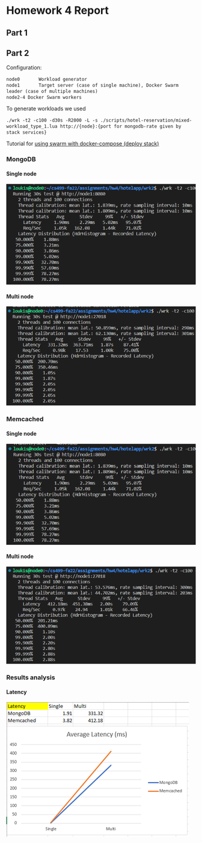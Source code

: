 # Homework 4 Report

## Part 1

## Part 2

Configuration:
```
node0		Workload generator
node1		Target server (case of single machine), Docker Swarm leader (case of multiple machines)
node2-4	Docker Swarm workers
```

To generate workloads we used
```
./wrk -t2 -c100 -d30s -R2000 -L -s ./scripts/hotel-reservation/mixed-workload_type_1.lua http://{node}:{port for mongodb-rate given by stack services}
```

Tutorial for [using swarm with docker-compose (deploy stack)](https://docs.docker.com/engine/swarm/stack-deploy/)

### MongoDB

#### Single node
![alt text](https://github.com/cseas002/cs499-fa22/blob/main/assignments/hw4/answers/results/mongodb_single.png "MongoDB single node")

#### Multi node
![alt text](https://github.com/cseas002/cs499-fa22/blob/main/assignments/hw4/answers/results/mongodb_multi.png "MongoDB multi node") 

### Memcached

#### Single node
![alt text](https://github.com/cseas002/cs499-fa22/blob/main/assignments/hw4/answers/results/memcached_single.png "Memcached single node")

#### Multi node
![alt text](https://github.com/cseas002/cs499-fa22/blob/main/assignments/hw4/answers/results/memcached_multi.png "Memcached multi node") 

### Results analysis

#### Latency
![alt text](https://github.com/cseas002/cs499-fa22/blob/main/assignments/hw4/answers/results/latency.png "MLatenct")
